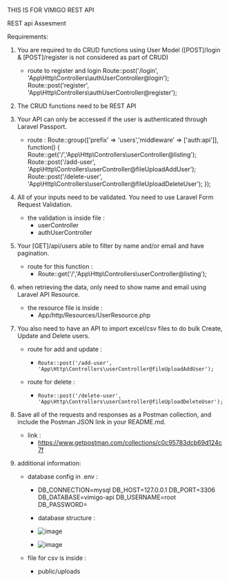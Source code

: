THIS IS FOR VIMIGO REST API

REST api Assesment


Requirements:
1. You are required to do CRUD functions using User Model ([POST]/login &
    [POST]/register is not considered as part of CRUD)
    
    - route to register and login
        Route::post('/login', 'App\Http\Controllers\authUserController@login');
        Route::post('register', 'App\Http\Controllers\authUserController@register');
    
2. The CRUD functions need to be REST API
3. Your API can only be accessed if the user is authenticated through Laravel Passport.
    
    - route :
        Route::group(['prefix' => 'users','middleware' => ['auth:api']], function() {
            Route::get('/','App\Http\Controllers\userController@listing');
            Route::post('/add-user', 'App\Http\Controllers\userController@fileUploadAddUser');
            Route::post('/delete-user', 'App\Http\Controllers\userController@fileUploadDeleteUser');
        });
    
4. All of your inputs need to be validated. You need to use Laravel Form Request Validation.
    
    - the validation is inside file :
        - userController
        - authUserController
    
5. Your [GET]/api/users able to filter by name and/or email and have pagination.
    
    - route for this function :
        - Route::get('/','App\Http\Controllers\userController@listing');
    
6. when retrieving the data, only need to show name and email using Laravel API Resource.
    
    - the resource file is inside :
        - App/http/Resources/UserResource.php

7. You also need to have an API to import excel/csv files to do bulk Create, Update and Delete users.
    
    - route for add and update :
        -     Route::post('/add-user', 'App\Http\Controllers\userController@fileUploadAddUser');
    - route for delete :
        -     Route::post('/delete-user', 'App\Http\Controllers\userController@fileUploadDeleteUser');

8. Save all of the requests and responses as a Postman collection, and include the Postman
    JSON link in your README.md.

    - link :
        - https://www.getpostman.com/collections/c0c95783dcb69d124c7f
        
        
9. additional information:
    
    - database config in  .env : 
        - DB_CONNECTION=mysql
          DB_HOST=127.0.0.1
          DB_PORT=3306
          DB_DATABASE=vimigo-api
          DB_USERNAME=root
          DB_PASSWORD=
        
        - database structure :
        - ![image](https://user-images.githubusercontent.com/105404308/181866892-d931146a-47e0-464f-b51a-b423ed630972.png)

        - ![image](https://user-images.githubusercontent.com/105404308/181866886-e0902963-0ecb-4470-9ab5-5b8214533e09.png)

          
    - file for csv is inside :
        - public/uploads






